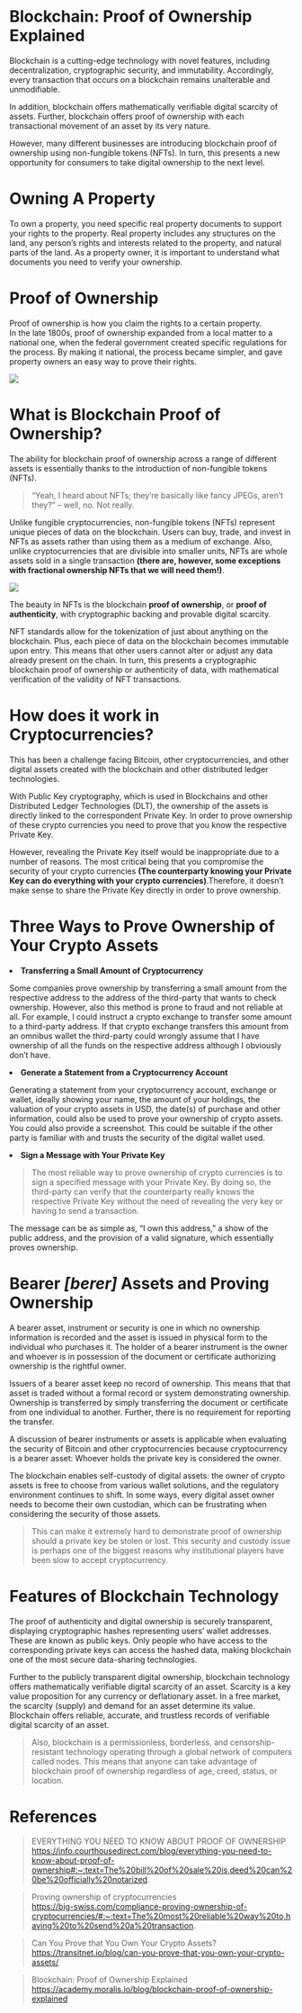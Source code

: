# Blockchain: Proof of Ownership Explained
Blockchain is a cutting-edge technology with novel features, including decentralization, cryptographic security, and immutability. Accordingly, every transaction that occurs on a blockchain remains unalterable and unmodifiable.<br/>

In addition, blockchain offers mathematically verifiable digital scarcity of assets. Further, blockchain offers proof of ownership with each transactional movement of an asset by its very nature.<br/>

However, many different businesses are introducing blockchain proof of ownership using non-fungible tokens (NFTs). In turn, this presents a new opportunity for consumers to take digital ownership to the next level.


# Owning A Property
To own a property, you need specific real property documents to support your rights to the property. Real property includes any structures on the land, any person’s rights and interests related to the property, and natural parts of the land. As a property owner, it is important to understand what documents you need to verify your ownership.

# Proof of Ownership
Proof of ownership is how you claim the rights to a certain property.<br/>
In the late 1800s, proof of ownership expanded from a local matter to a national one, when the federal government created specific regulations for the process. By making it national, the process became simpler, and gave property owners an easy way to prove their rights.

![](https://academy.moralis.io/wp-content/uploads/2022/02/22_02_Blockchain-Proof-of-Ownership-Explained-2048x1275.jpg)


# What is Blockchain Proof of Ownership?
The ability for blockchain proof of ownership across a range of different assets is essentially thanks to the introduction of non-fungible tokens (NFTs). <br/>

>“Yeah, I heard about NFTs; they’re basically like fancy JPEGs, aren’t they?” – well, no. Not really. <br/>

Unlike fungible cryptocurrencies, non-fungible tokens (NFTs) represent unique pieces of data on the blockchain. Users can buy, trade, and invest in NFTs as assets rather than using them as a medium of exchange. Also, unlike cryptocurrencies that are divisible into smaller units, NFTs are whole assets sold in a single transaction **(there are, however, some exceptions with fractional ownership NFTs that we will need them!)**.  

![](https://lh6.googleusercontent.com/v4JROEbf_lj99Juu3DLO9uCAJ81x2t23mQnG1kTusdLY1e-NUrhNwAL66aZaLpLv4Dux9MbUlIO_crK_Qs50OmKjD8N-aNb1L5ucKyHGLW2KQGDDzvJghRQSnQNWxAlt8CcYa57j)

The beauty in NFTs is the blockchain **proof of ownership**, or **proof of authenticity**, with cryptographic backing and provable digital scarcity. <br/>

NFT standards allow for the tokenization of just about anything on the blockchain. Plus, each piece of data on the blockchain becomes immutable upon entry. This means that other users cannot alter or adjust any data already present on the chain. In turn, this presents a cryptographic blockchain proof of ownership or authenticity of data, with mathematical verification of the validity of NFT transactions.    








# How does it work in Cryptocurrencies?
This has been a challenge facing Bitcoin, other cryptocurrencies, and other digital assets created with the blockchain and other distributed ledger technologies.<br/>

With Public Key cryptography, which is used in Blockchains and other Distributed Ledger Technologies (DLT), the ownership of the assets is directly linked to the correspondent Private Key. In order to prove ownership of these crypto currencies you need to prove that you know the respective Private Key.<br/>

However, revealing the Private Key itself would be inappropriate due to a number of reasons. The most critical being that you compromise the security of your crypto currencies **(The counterparty knowing your Private Key can do everything with your crypto currencies)**.Therefore, it doesn’t make sense to share the Private Key directly in order to prove ownership.

# Three Ways to Prove Ownership of Your Crypto Assets

**<li> Transferring a Small Amount of Cryptocurrency<br/>**

Some companies prove ownership by transferring a small amount from the respective address to the address of the third-party that wants to check ownership. However, also this method is prone to fraud and not reliable at all. For example, I could instruct a crypto exchange to transfer some amount to a third-party address. If that crypto exchange transfers this amount from an omnibus wallet the third-party could wrongly assume that I have ownership of all the funds on the respective address although I obviously don’t have.</li>

**<li>Generate a Statement from a Cryptocurrency Account<br/>**

Generating a statement from your cryptocurrency account, exchange or wallet, ideally showing your name, the amount of your holdings, the valuation of your crypto assets in USD, the date(s) of purchase and other information, could also be used to prove your ownership of crypto assets. You could also provide a screenshot. This could be suitable if the other party is familiar with and trusts the security of the digital wallet used.</li>


**<li>Sign a Message with Your Private Key<br/>** 

>The most reliable way to prove ownership of crypto currencies is to sign a specified message with your Private Key. By doing so, the third-party can verify that the counterparty really knows the respective Private Key without the need of revealing the very key or having to send a transaction.<br/>

The message can be as simple as, “I own this address,” a show of the public address, and the provision  of a valid signature, which essentially proves ownership.
 </li>

# Bearer *[berer]* Assets and Proving Ownership
A bearer asset, instrument or security is one in which no ownership information is recorded and the asset is issued in physical form to the individual who purchases it. The holder of a bearer instrument is the owner and whoever is in possession of the document or certificate authorizing ownership is the rightful owner.<br/>

Issuers of a bearer asset keep no record of ownership. This means that that asset is traded without a formal record or system demonstrating ownership. Ownership is transferred by simply transferring the document or certificate from one individual to another. Further, there is no requirement for reporting the transfer.<br/>

A discussion of bearer instruments or assets is applicable when evaluating the security of Bitcoin and other cryptocurrencies because cryptocurrency is a bearer asset: Whoever holds the private key is considered the owner.<br/>

The blockchain enables self-custody of digital assets: the owner of crypto assets is free to choose from various wallet solutions, and the regulatory environment continues to shift. In some ways, every digital asset owner needs to become their own custodian, which can be frustrating when considering the security of those assets.<br/>

>This can make it extremely hard to demonstrate proof of ownership should a private key be stolen or lost. This security and custody issue is perhaps one of the biggest reasons why institutional players have been slow to accept cryptocurrency. 

# Features of Blockchain Technology 
The proof of authenticity and digital ownership is securely transparent, displaying cryptographic hashes representing users’ wallet addresses. These are known as public keys. Only people who have access to the corresponding private keys can access the hashed data, making blockchain one of the most secure data-sharing technologies. <br/>

Further to the publicly transparent digital ownership, blockchain technology offers mathematically verifiable digital scarcity of an asset. Scarcity is a key value proposition for any currency or deflationary asset. In a free market, the scarcity (supply) and demand for an asset determine its value. Blockchain offers reliable, accurate, and trustless records of verifiable digital scarcity of an asset.<br/>

>Also, blockchain is a permissionless, borderless, and censorship-resistant technology operating through a global network of computers called nodes. This means that anyone can take advantage of blockchain proof of ownership regardless of age, creed, status, or location. 


# References
>EVERYTHING YOU NEED TO KNOW ABOUT PROOF OF OWNERSHIP<br/>
https://info.courthousedirect.com/blog/everything-you-need-to-know-about-proof-of-ownership#:~:text=The%20bill%20of%20sale%20is,deed%20can%20be%20officially%20notarized.

>Proving ownership of cryptocurrencies<br/>
https://big-swiss.com/compliance-proving-ownership-of-cryptocurrencies/#:~:text=The%20most%20reliable%20way%20to,having%20to%20send%20a%20transaction.

>Can You Prove that You Own Your Crypto Assets?<br/>
https://transitnet.io/blog/can-you-prove-that-you-own-your-crypto-assets/

>Blockchain: Proof of Ownership Explained<br/>
https://academy.moralis.io/blog/blockchain-proof-of-ownership-explained